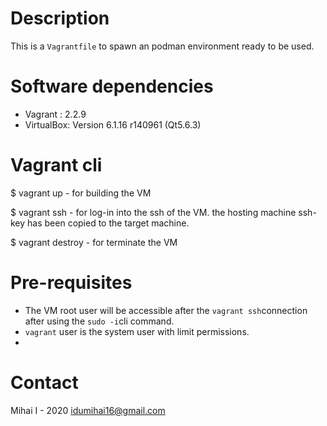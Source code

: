 # Description

This is a ```Vagrantfile``` to spawn an podman environment ready to be used.

# Software dependencies

- Vagrant : 2.2.9
- VirtualBox: Version 6.1.16 r140961 (Qt5.6.3)

# Vagrant cli

$ vagrant up 		- for building the VM

$ vagrant ssh		- for log-in into the ssh of the VM. the hosting machine ssh-key has been copied to the target machine.

$ vagrant destroy 	- for terminate the VM

# Pre-requisites

- The VM root user will be accessible after the ```vagrant ssh```connection after using the ```sudo -i```cli command.
- ```vagrant``` user is the system user with limit permissions.
- 

# Contact
Mihai I - 2020 idumihai16@gmail.com


